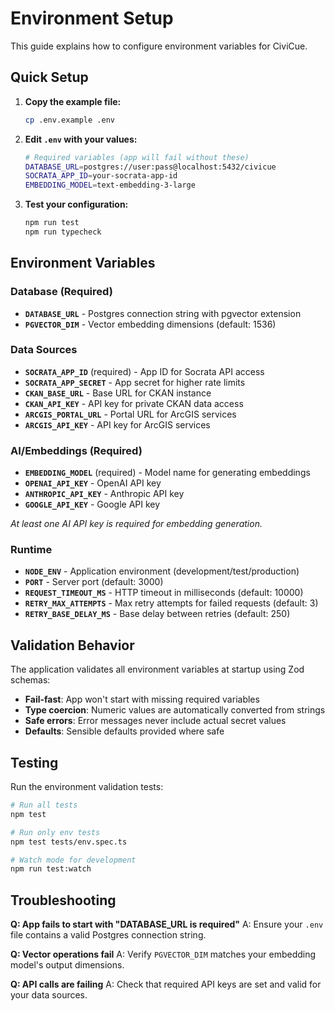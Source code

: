 # Environment Setup

This guide explains how to configure environment variables for CiviCue.

## Quick Setup

1. **Copy the example file:**
   ```bash
   cp .env.example .env
   ```

2. **Edit `.env` with your values:**
   ```bash
   # Required variables (app will fail without these)
   DATABASE_URL=postgres://user:pass@localhost:5432/civicue
   SOCRATA_APP_ID=your-socrata-app-id
   EMBEDDING_MODEL=text-embedding-3-large
   ```

3. **Test your configuration:**
   ```bash
   npm run test
   npm run typecheck
   ```

## Environment Variables

### Database (Required)
- **`DATABASE_URL`** - Postgres connection string with pgvector extension
- **`PGVECTOR_DIM`** - Vector embedding dimensions (default: 1536)

### Data Sources
- **`SOCRATA_APP_ID`** (required) - App ID for Socrata API access
- **`SOCRATA_APP_SECRET`** - App secret for higher rate limits
- **`CKAN_BASE_URL`** - Base URL for CKAN instance
- **`CKAN_API_KEY`** - API key for private CKAN data access
- **`ARCGIS_PORTAL_URL`** - Portal URL for ArcGIS services
- **`ARCGIS_API_KEY`** - API key for ArcGIS services

### AI/Embeddings (Required)
- **`EMBEDDING_MODEL`** (required) - Model name for generating embeddings
- **`OPENAI_API_KEY`** - OpenAI API key
- **`ANTHROPIC_API_KEY`** - Anthropic API key
- **`GOOGLE_API_KEY`** - Google API key

*At least one AI API key is required for embedding generation.*

### Runtime
- **`NODE_ENV`** - Application environment (development/test/production)
- **`PORT`** - Server port (default: 3000)
- **`REQUEST_TIMEOUT_MS`** - HTTP timeout in milliseconds (default: 10000)
- **`RETRY_MAX_ATTEMPTS`** - Max retry attempts for failed requests (default: 3)
- **`RETRY_BASE_DELAY_MS`** - Base delay between retries (default: 250)

## Validation Behavior

The application validates all environment variables at startup using Zod schemas:

- **Fail-fast**: App won't start with missing required variables
- **Type coercion**: Numeric values are automatically converted from strings
- **Safe errors**: Error messages never include actual secret values
- **Defaults**: Sensible defaults provided where safe

## Testing

Run the environment validation tests:

```bash
# Run all tests
npm test

# Run only env tests  
npm test tests/env.spec.ts

# Watch mode for development
npm run test:watch
```

## Troubleshooting

**Q: App fails to start with "DATABASE_URL is required"**
A: Ensure your `.env` file contains a valid Postgres connection string.

**Q: Vector operations fail**
A: Verify `PGVECTOR_DIM` matches your embedding model's output dimensions.

**Q: API calls are failing**
A: Check that required API keys are set and valid for your data sources.